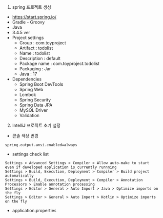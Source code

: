 1. spring 프로젝트 생성
  - https://start.spring.io/
  - Gradle - Groovy
  - Java
  - 3.4.5 ver
  - Project settings
    - Group : com.toyproject
    - Artifact : todolist
    - Name : todolist
    - Description : default
    - Package name : com.toyproject.todolist
    - Packaging : Jar
    - Java : 17
  - Dependencies
    - Spring Boot DevTools
    - Spring Web
    - Lombok
    - Spring Security
    - Spring Data JPA
    - MySQL Driver
    - Validation
2. IntelliJ 프로젝트 초기 설정
  - 콘솔 색상 변경
  ```
  spring.output.ansi.enabled=always
  ```
  - settings check list
  ```
  Settings > Advanced Settings > Compiler > Allow auto-make to start even if developed application is currently runnning
  Settings > Build, Execution, Deployment > Compiler > Build project automatically
  Settings > Build, Execution, Deployment > Compiler > Annotation Processors > Enable annotation processing
  Settings > Editor > General > Auto Import > Java > Optimize imports on the fly
  Settings > Editor > General > Auto Import > Kotlin > Optimize imports on the fly
  ```
  - application.properties

